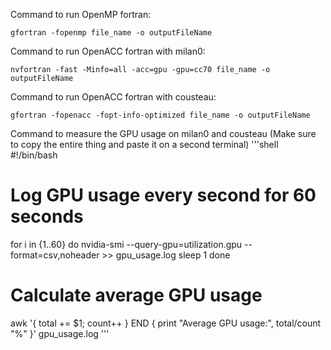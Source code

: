 Command to run OpenMP fortran: 
```shell
gfortran -fopenmp file_name -o outputFileName
```
Command to run OpenACC fortran with milan0: 
```shell
nvfortran -fast -Minfo=all -acc=gpu -gpu=cc70 file_name -o outputFileName
```

Command to run OpenACC fortran with cousteau:
```shell
gfortran -fopenacc -fopt-info-optimized file_name -o outputFileName
```

Command to measure the GPU usage on milan0 and cousteau (Make sure to copy the entire thing and paste it on a second terminal) 
'''shell
#!/bin/bash

# Log GPU usage every second for 60 seconds
for i in {1..60}
do
    nvidia-smi --query-gpu=utilization.gpu --format=csv,noheader >> gpu_usage.log
    sleep 1
done

# Calculate average GPU usage
awk '{ total += $1; count++ } END { print "Average GPU usage:", total/count "%" }' gpu_usage.log
'''
